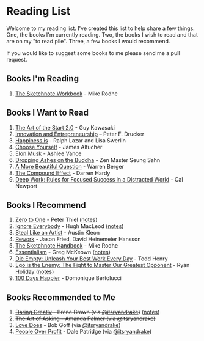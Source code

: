 # Reading List

Welcome to my reading list. I've created this list to help share a few things. One, the books I'm currently reading. Two, the books I wish to read and that are on my "to read pile". Three, a few books I would recommend.

If you would like to suggest some books to me please send me a pull request.

## Books I'm Reading

1. [The Sketchnote Workbook](http://www.amazon.com/The-Sketchnote-Workbook-Advanced-techniques/dp/013383171X) - Mike Rodhe

## Books I Want to Read

1. [The Art of the Start 2.0](http://www.amazon.com/Art-Start-2-0-Time-Tested-Battle-Hardened/dp/1591847842) - Guy Kawasaki
1. [Innovation and Entrepreneurship](http://www.amazon.com/Innovation-Entrepreneurship-Peter-F-Drucker/dp/0060851139) – Peter F. Drucker
1. [Happiness is](http://www.amazon.com/Happiness-things-happy-about/dp/1452136009) - Ralph Lazar and Lisa Swerlin
1. [Choose Yourself](http://www.amazon.com/Choose-Yourself-James-Altucher/dp/1490313370) - James Altucher
1. [Elon Musk](http://www.amazon.com/Elon-Musk-SpaceX-Fantastic-Future/dp/0062301233) - Ashlee Vance
1. [Dropping Ashes on the Buddha](http://www.amazon.com/Dropping-Ashes-Buddha-Teachings-Master/dp/0802130526) - Zen Master Seung Sahn
1. [A More Beautiful Question](http://www.amazon.com/More-Beautiful-Question-Inquiry-Breakthrough/dp/1620401452) - Warren Berger
1. [The Compound Effect](http://www.amazon.com/The-Compound-Effect-Darren-Hardy/dp/159315724X) - Darren Hardy
1. [Deep Work: Rules for Focused Success in a Distracted World](https://www.amazon.com/Deep-Work-Focused-Success-Distracted/dp/1455586692) - Cal Newport

## Books I Recommend

1. [Zero to One](http://www.amazon.com/Zero-One-Notes-Startups-Future/dp/0804139296) - Peter Thiel ([notes](http://sanj.ink/posts/2015-01-31-zero-to-one-peter-thiel-notes.html))
1. [Ignore Everybody](http://www.amazon.com/Ignore-Everybody-Other-Keys-Creativity/dp/159184259X) - Hugh MacLeod ([notes](http://sanj.ink/posts/2015-05-31-ignore-everybody-hugh-macleod.html))
1. [Steal Like an Artist](http://www.amazon.com/Steal-Like-Artist-Things-Creative/dp/0761169253) - Austin Kleon
1. [Rework](http://www.amazon.com/Rework-Jason-Fried/dp/0307463745/) -  Jason Fried, David Heinemeier Hansson
1. [The Sketchnote Handbook](http://www.amazon.com/The-Sketchnote-Handbook-illustrated-visual/dp/0321857895) - Mike Rodhe
1. [Essentialism](http://www.amazon.com/Essentialism-The-Disciplined-Pursuit-Less/dp/0804137382) - Greg McKeown ([notes](http://sanj.ink/posts/2015-09-20-essentialism-greg-mckeon.html))
1. [Die Empty: Unleash Your Best Work Every Day](https://www.amazon.com/Die-Empty-Unleash-Every-Hardcover/dp/B00IID9M46) - Todd Henry
1. [Ego is the Enemy: The Fight to Master Our Greatest Opponent](https://www.amazon.com/Ego-Enemy-Ryan-Holiday/dp/1591847818) - Ryan Holiday ([notes](http://sanj.ink/posts/2016-09-11-ego-is-the-enemy-ryan-holiday.html))
1. [100 Days Happier](http://www.amazon.com/100-Days-Happier-Inspiration-Life-Long/dp/1742706215) - Domonique Bertolucci

## Books Recommended to Me

1. ~~[Daring Greatly](http://www.amazon.com/Daring-Greatly-Courage-Vulnerable-Transforms/dp/1592408419) - Brene Brown (via [@itsryandrake](https://github.com/itsryandrake))~~ ([notes](http://sanj.ink/posts/2015-10-14-daring-greatly-brene-brown.html))
1. ~~[The Art of Asking](http://www.amazon.com/The-Art-Asking-Learned-Worrying/dp/1455581089) - Amanda Palmer (via [@itsryandrake](https://github.com/itsryandrake))~~
1. [Love Does](http://www.amazon.com/Love-Does-Discover-Secretly-Incredible/dp/1400203759) - Bob Goff (via [@itsryandrake](https://github.com/itsryandrake))
1. [People Over Profit](http://www.amazon.com/People-Over-Profit-Purpose-Successful/dp/0718021746) - Dale Patridge (via [@itsryandrake](https://github.com/itsryandrake))
